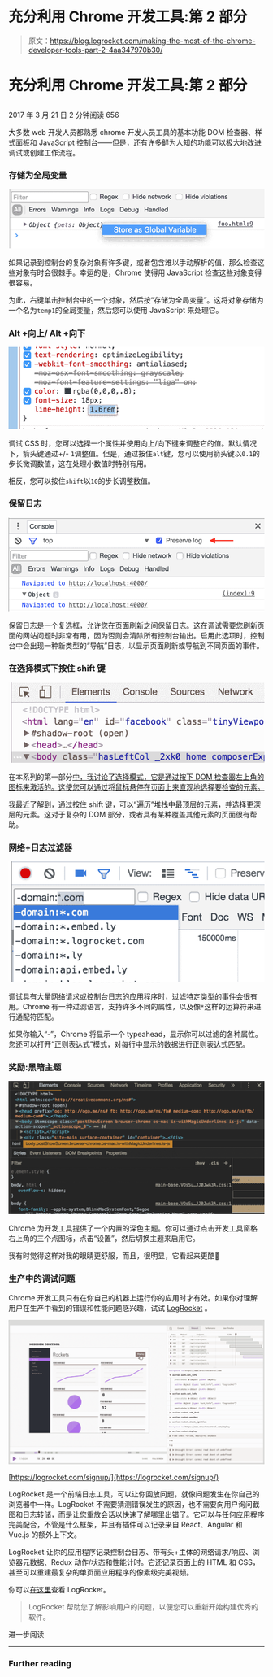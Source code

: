 # 充分利用 Chrome 开发工具:第 2 部分

> 原文：<https://blog.logrocket.com/making-the-most-of-the-chrome-developer-tools-part-2-4aa347970b30/>

# 充分利用 Chrome 开发工具:第 2 部分

## 

2017 年 3 月 21 日 2 分钟阅读 656

大多数 web 开发人员都熟悉 chrome 开发人员工具的基本功能 DOM 检查器、样式面板和 JavaScript 控制台——但是，还有许多鲜为人知的功能可以极大地改进调试或创建工作流程。

### 存储为全局变量

![](img/6357b05ece91e33536f0b613bcc24017.png)

如果记录到控制台的复杂对象有许多键，或者包含难以手动解析的值，那么检查这些对象有时会很棘手。幸运的是，Chrome 使得用 JavaScript 检查这些对象变得很容易。

为此，右键单击控制台中的一个对象，然后按“存储为全局变量”。这将对象存储为一个名为`temp1`的全局变量，然后您可以使用 JavaScript 来处理它。

### Alt +向上/ Alt +向下

![](img/03fbf7ecc907d49174346944be74aa0e.png)

调试 CSS 时，您可以选择一个属性并使用向上/向下键来调整它的值。默认情况下，箭头键通过+/- `1`调整值。但是，通过按住`alt`键，您可以使用箭头键以`0.1`的步长微调数值，这在处理小数值时特别有用。

相反，您可以按住`shift`以`10`的步长调整数值。

### 保留日志

![](img/5ee465d6d6eeeb2a8e1298f641f859fd.png)

保留日志是一个复选框，允许您在页面刷新之间保留日志。这在调试需要您刷新页面的网站问题时非常有用，因为否则会清除所有控制台输出。启用此选项时，控制台中会出现一种新类型的“导航”日志，以显示页面刷新或导航到不同页面的事件。

### 在选择模式下按住 shift 键

![](img/1a8f3110d32b3d5b124f19f9cf44fc6f.png)

在本系列的第一部分[中，我讨论了选择模式，它是通过按下 DOM 检查器左上角的图标来激活的。这使您可以通过将鼠标悬停在页面上来直观地选择要检查的元素。](https://blog.logrocket.com/making-the-most-of-the-chrome-developer-tools-8cac9a206979#.hhqcm2lq7)

我最近了解到，通过按住 shift 键，可以“遍历”堆栈中最顶层的元素，并选择更深层的元素。这对于复杂的 DOM 部分，或者具有某种覆盖其他元素的页面很有帮助。

### 网络+日志过滤器

![](img/1374c056ff829b2a189749fd30e0f576.png)

调试具有大量网络请求或控制台日志的应用程序时，过滤特定类型的事件会很有用。Chrome 有一种过滤语言，支持许多不同的属性，以及像`*`这样的运算符来进行通配符匹配。

如果你输入“-”，Chrome 将显示一个 typeahead，显示你可以过滤的各种属性。您还可以打开“正则表达式”模式，对每行中显示的数据进行正则表达式匹配。

### 奖励:黑暗主题

![](img/00bfba08e391a4749e185667307a8434.png)

Chrome 为开发工具提供了一个内置的深色主题。你可以通过点击开发工具窗格右上角的三个点图标，点击“设置”，然后切换主题来启用它。

我有时觉得这样对我的眼睛更舒服，而且，很明显，它看起来更酷🙂

### 生产中的调试问题

Chrome 开发工具只有在你自己的机器上运行你的应用时才有效。如果你对理解用户在生产中看到的错误和性能问题感兴趣，试试 [LogRocket](https://logrocket.com/signup/) 。

[![](img/7f9cc7da85477f88dd33827526df86b4.png)](https://logrocket.com/signup/)

[https://logrocket.com/signup/](https://logrocket.com/signup/)

LogRocket 是一个前端日志工具，可以让你回放问题，就像问题发生在你自己的浏览器中一样。LogRocket 不需要猜测错误发生的原因，也不需要向用户询问截图和日志转储，而是让您重放会话以快速了解哪里出错了。它可以与任何应用程序完美配合，不管是什么框架，并且有插件可以记录来自 React、Angular 和 Vue.js 的额外上下文。

LogRocket 让你的应用程序记录控制台日志、带有头+主体的网络请求/响应、浏览器元数据、Redux 动作/状态和性能计时。它还记录页面上的 HTML 和 CSS，甚至可以重建最复杂的单页面应用程序的像素级完美视频。

你可以[在这里](https://logrocket.com/)查看 LogRocket。

> LogRocket 帮助您了解影响用户的问题，以便您可以重新开始构建优秀的软件。

进一步阅读

* * *

### Further reading